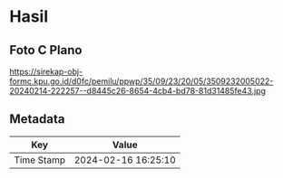 # Hasil

## Foto C Plano

https://sirekap-obj-formc.kpu.go.id/d0fc/pemilu/ppwp/35/09/23/20/05/3509232005022-20240214-222257--d8445c26-8654-4cb4-bd78-81d31485fe43.jpg


## Metadata

| Key        | Value               |
| ---------- | ------------------- |
| Time Stamp | 2024-02-16 16:25:10 |



